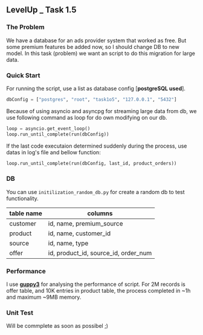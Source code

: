 ## LevelUp _ Task 1.5

### The Problem

We have a database for an ads provider system that worked as free. But some premium features be added now, so I should change DB to new model. In this task (problem) we want an script to do this migration for large data.


### Quick Start
For running the script, use a list as database config \[__postgreSQL used__\].
```python
dbConfig = ["postgres", "root", "task1o5", "127.0.0.1", "5432"]
```

Because of using asyncio and asyncpg for streaming large data from db, we use following command as loop for do own modifying on our db.
```python
loop = asyncio.get_event_loop()
loop.run_until_complete(run(dbConfig))
```

If the last code executaion determined suddenly during the process, use datas in log's file and bellow function:
```python
loop.run_until_complete(run(dbConfig, last_id, product_orders))
```

### DB
You can use `initilization_random_db.py` for create a random db to test functionality.

| table name | columns |
|--|--|
| customer | id, name, premium_source |
| product | id, name, customer_id |
| source | id, name, type |
| offer | id, product_id, source_id, order_num |

### Performance
I use [__guppy3__](https://pypi.org/project/guppy3/) for analysing the performance of script. For 2M records is offer table, and 10K entries in product table, the process completed in ~1h and maximum ~9MB memory.

### Unit Test
Will be commplete as soon as possibel ;)